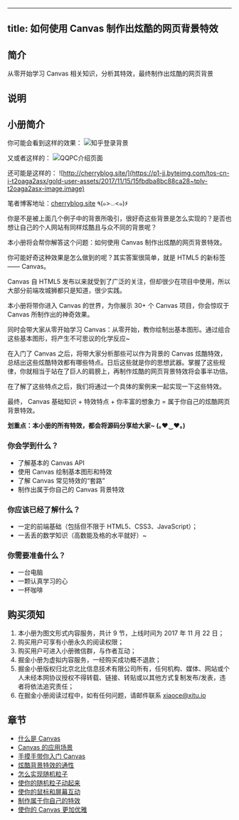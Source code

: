 
---
title: 如何使用 Canvas 制作出炫酷的网页背景特效
---

## 简介
从零开始学习 Canvas 相关知识，分析其特效，最终制作出炫酷的网页背景

## 说明
## 小册简介

你可能会看到这样的效果： ![知乎登录背景](https://p1-jj.byteimg.com/tos-cn-i-t2oaga2asx/gold-user-assets/2017/11/15/15fbdb605b34a9e7~tplv-t2oaga2asx-image.image)

又或者这样的： ![QQPC介绍页面](https://p1-jj.byteimg.com/tos-cn-i-t2oaga2asx/gold-user-assets/2017/11/15/15fbdb6d03861530~tplv-t2oaga2asx-image.image)

还可能是这样的： ![http://cherryblog.site/](https://p1-jj.byteimg.com/tos-cn-i-t2oaga2asx/gold-user-assets/2017/11/15/15fbdba8bc88ca28~tplv-t2oaga2asx-image.image)

笔者博客地址：[cherryblog.site](http://cherryblog.site/) ٩\(๑>◡\<๑\)۶

你是不是被上面几个例子中的背景所吸引，很好奇这些背景是怎么实现的？是否也想让自己的个人网站有同样炫酷且与众不同的背景呢？

本小册将会帮你解答这个问题：如何使用 Canvas 制作出炫酷的网页背景特效。

你可能好奇这种效果是怎么做到的呢？其实答案很简单，就是 HTML5 的新标签 —— Canvas。

Canvas 自 HTML5 发布以来就受到了广泛的关注，但却很少在项目中使用，所以大部分前端攻城狮都只是知道，很少实践。

本小册将带你进入 Canvas 的世界，为你展示 30+ 个 Canvas 项目，你会惊叹于 Canvas 所制作出的神奇效果。

同时会带大家从零开始学习 Canvas：从零开始，教你绘制出基本图形。通过组合这些基本图形，将产生不可思议的化学反应\~

在入门了 Canvas 之后，将带大家分析那些可以作为背景的 Canvas 炫酷特效，总结出这些炫酷特效都有哪些特点。日后这些就是你的思想武器。掌握了这些规律，你就相当于站在了巨人的肩膀上，再制作炫酷的网页背景特效将会事半功倍。

在了解了这些特点之后，我们将通过一个具体的案例来一起实现一下这些特效。

最终， Canvas 基础知识 + 特效特点 + 你丰富的想象力 = 属于你自己的炫酷网页背景特效。

**划重点：本小册的所有特效，都会将源码分享给大家\~ \(｡♥‿♥｡\)**

### 你会学到什么？

- 了解基本的 Canvas API
- 使用 Canvas 绘制基本图形和特效
- 了解 Canvas 常见特效的“套路”
- 制作出属于你自己的 Canvas 背景特效

### 你应该已经了解什么？

- 一定的前端基础（包括但不限于 HTML5、CSS3、JavaScript）；
- 一丢丢的数学知识（高数能及格的水平就好）\~

### 你需要准备什么？

- 一台电脑
- 一颗认真学习的心
- 一杯咖啡

## 购买须知

1.  本小册为图文形式内容服务，共计 9 节，上线时间为 2017 年 11 月 22 日；
2.  购买用户可享有小册永久的阅读权限；
3.  购买用户可进入小册微信群，与作者互动；
4.  掘金小册为虚拟内容服务，一经购买成功概不退款；
5.  掘金小册版权归北京北比信息技术有限公司所有，任何机构、媒体、网站或个人未经本网协议授权不得转载、链接、转贴或以其他方式复制发布/发表，违者将依法追究责任；
6.  在掘金小册阅读过程中，如有任何问题，请邮件联系 <xiaoce@xitu.io>

## 章节
- [什么是 Canvas](<./什么是 Canvas .md>)
- [Canvas 的应用场景](<./Canvas 的应用场景.md>)
- [手摸手带你入门 Canvas](<./手摸手带你入门 Canvas.md>)
- [炫酷背景特效的通性](./炫酷背景特效的通性.md)
- [怎么实现随机粒子](./怎么实现随机粒子.md)
- [使你的随机粒子动起来](./使你的随机粒子动起来.md)
- [使你的鼠标和屏幕互动](./使你的鼠标和屏幕互动.md)
- [制作属于你自己的特效](./制作属于你自己的特效.md)
- [使你的 Canvas 更加优雅](<./使你的 Canvas 更加优雅.md>)

    